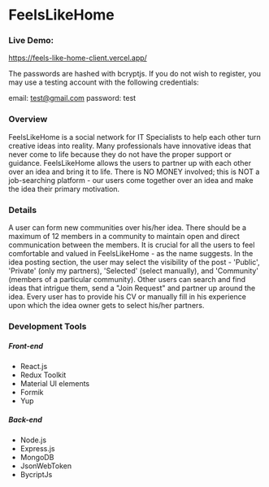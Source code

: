 # FeelsLikeHome

### Live Demo:
https://feels-like-home-client.vercel.app/

The passwords are hashed with bcryptjs. If you do not wish to register, you may use a testing account with the following credentials:

email: test@gmail.com
password: test

### Overview
FeelsLikeHome is a social network for IT Specialists to help each other turn creative ideas into reality. Many professionals have innovative ideas that never come to life because they do not have the proper support or guidance. FeelsLikeHome allows the users to partner up with each other over an idea and bring it to life. There is NO MONEY
involved; this is NOT a job-searching platform - our users come together over an idea and make the idea their primary motivation. 

### Details
A user can form new communities over his/her idea. There should be a maximum of 12 members in a community to maintain open and direct communication between the members. It is crucial for all the users to feel comfortable and valued in FeelsLikeHome - as the name suggests. In the idea posting section, the user may select the visibility of the post - 'Public', 'Private' (only my partners), 'Selected' (select manually), and 'Community' (members of a particular community). Other users can search and find ideas that intrigue them, send a "Join Request" and partner up around the idea. Every user has to provide his CV or manually fill in his experience upon which the idea owner gets to select his/her partners.

### Development Tools
##### Front-end
* React.js
* Redux Toolkit
* Material UI elements
* Formik
* Yup
  
##### Back-end
* Node.js
* Express.js
* MongoDB
* JsonWebToken
* BycriptJs
